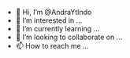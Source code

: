 - 👋 Hi, I’m @AndraYtIndo
- 👀 I’m interested in ...
- 🌱 I’m currently learning ...
- 💞️ I’m looking to collaborate on ...
- 📫 How to reach me ...

<!---
AndraYtIndo/AndraYtIndo is a ✨ special ✨ repository because its `README.md` (this file) appears on your GitHub profile.
You can click the Preview link to take a look at your changes.
--->
